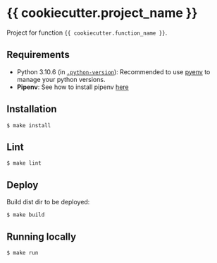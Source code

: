 {{ cookiecutter.project_name }}
===============================================

Project for function `{{ cookiecutter.function_name }}`.

## Requirements

- Python 3.10.6 (in [`.python-version`](./.python-version)): Recommended to use [pyenv](https://github.com/pyenv/pyenv) to manage your python versions.
- **Pipenv**: See how to install pipenv [here](https://pipenv.pypa.io/en/latest/#install-pipenv-today)

## Installation

```
$ make install
```

## Lint

```
$ make lint
```

## Deploy

Build dist dir to be deployed:

```
$ make build
```

## Running locally

```shell
$ make run
```
